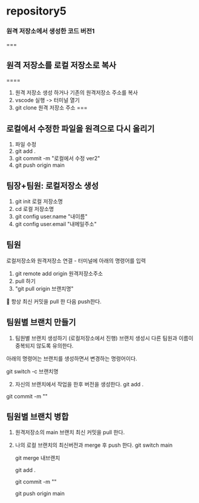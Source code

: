 # repository5
### 원격 저장소에서 생성한 코드 버전1
===
## 원격 저장소를 로컬 저장소로 복사
====
1. 원격 저장소 생성 하거나 기존의 원격저장소 주소를 복사
2. vscode 실행 -> 터미널 열기
3. git clone 원격 저장소 주소
===
## 로컬에서 수정한 파일을 원격으로 다시 올리기
1. 파일 수정
2. git add .
3. git commit -m "로컬에서 수정 ver2"
4. git push origin main
## 팀장+팀원: 로컬저장소 생성
1. git init 로컬 저장소명
2. cd 로컬 저장소명
3. git config user.name "내이름"
4. git config user.email "내메일주소"
## 팀원
로컬저장소와 원격저장소 연결 - 터미널에 아래의 명령어를 입력
1. git remote add origin 원격저장소주소
2. pull 하기
3. "git pull origin 브랜치명"

🔑 항상 최신 커밋을 pull 한 다음 push한다.
## 팀원별 브랜치 만들기
1. 팀원별 브랜치 생성하기 (로컬저장소에서 진행)
  브랜치 생성시 다른 팀원과 이름이 중복되지 않도록 유의한다.

  아래의 명령어는 브랜치를 생성하면서 변경하는 명령어이다.

  git switch -c 브랜치명
  
2. 자신의 브랜치에서 작업을 한후 버전을 생성한다.
  git add .

  git commit -m ""

  ## 팀원별 브랜치 병합
1. 원격저장소의 main 브랜치 최신 커밋을 pull 한다.
2. 나의 로컬 브랜치의 최신버전과 merge 후 push 한다.
   git switch main

   git merge 내브랜치

   git add .

   git commit -m ""

   git push origin main  
